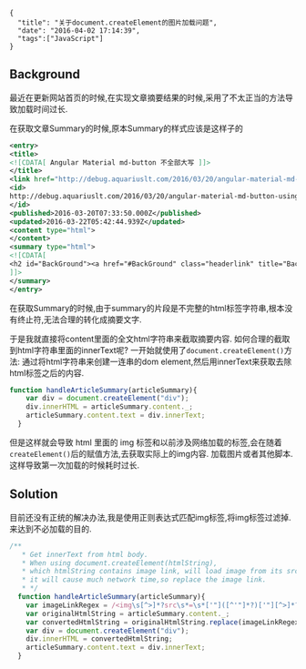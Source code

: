 ```metadata
{
  "title": "关于document.createElement的图片加载问题",
  "date": "2016-04-02 17:14:39",
  "tags":["JavaScript"]
}
```


## Background
最近在更新网站首页的时候,在实现文章摘要结果的时候,采用了不太正当的方法导致加载时间过长.

在获取文章Summary的时候,原本Summary的样式应该是这样子的
```xml
<entry>
<title>
<![CDATA[ Angular Material md-button 不全部大写 ]]>
</title>
<link href="http://debug.aquariuslt.com/2016/03/20/angular-material-md-button-using-lowercase/"/>
<id>
http://debug.aquariuslt.com/2016/03/20/angular-material-md-button-using-lowercase/
</id>
<published>2016-03-20T07:33:50.000Z</published>
<updated>2016-03-22T05:42:44.939Z</updated>
<content type="html">
</content>
<summary type="html">
<![CDATA[
<h2 id="BackGround"><a href="#BackGround" class="headerlink" title="BackGround"></a>BackGround</h2><p>刚刚接触<code>Angular-Material</code>,发现其<
]]>
</summary>
</entry>
```
在获取Summary的时候,由于summary的片段是不完整的html标签字符串,根本没有终止符,无法合理的转化成摘要文字.

于是我就直接将content里面的全文html字符串来截取摘要内容.
如何合理的截取到html字符串里面的innerText呢?
一开始就使用了`document.createElement()`方法:
通过将html字符串来创建一连串的dom element,然后用innerText来获取去除html标签之后的内容.
```js
function handleArticleSummary(articleSummary){
    var div = document.createElement("div");
    div.innerHTML = articleSummary.content._;
    articleSummary.content.text = div.innerText;
  }

```

但是这样就会导致 html 里面的 img 标签和以前涉及网络加载的标签,会在随着`createElement()`后的赋值方法,去获取实际上的img内容.
加载图片或者其他脚本.这样导致第一次加载的时候耗时过长.

## Solution
目前还没有正统的解决办法,我是使用正则表达式匹配img标签,将img标签过滤掉.
来达到不必加载的目的.

```js
/**
   * Get innerText from html body.
   * When using document.createElement(htmlString),
   * which htmlString contains image link, will load image from its src.
   * it will cause much network time,so replace the image link.
   * */
  function handleArticleSummary(articleSummary){
    var imageLinkRegex = /<img\s[^>]*?src\s*=\s*['"]([^'"]*?)['"][^>]*?>/ig;
    var originalHtmlString = articleSummary.content._;
    var convertedHtmlString = originalHtmlString.replace(imageLinkRegex,'');
    var div = document.createElement("div");
    div.innerHTML = convertedHtmlString;
    articleSummary.content.text = div.innerText;
  }
```